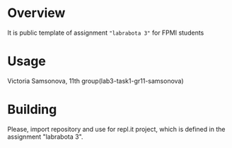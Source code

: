 # Overview

It is public template of assignment `"labrabota 3"` for FPMI students

# Usage

Victoria Samsonova, 11th group(lab3-task1-gr11-samsonova)

# Building

Please, import repository and use for repl.it project, which is defined in the assignment "labrabota 3".
